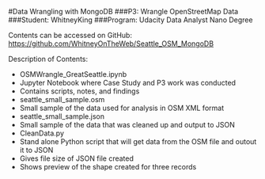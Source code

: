 #Data Wrangling with MongoDB
###P3: 	 	Wrangle OpenStreetMap Data
###Student: 	WhitneyKing
###Program: 	Udacity Data Analyst Nano Degree


Contents can be accessed on GitHub:  https://github.com/WhitneyOnTheWeb/Seattle_OSM_MongoDB

Description of Contents:
	
* OSMWrangle_GreatSeattle.ipynb
 * Jupyter Notebook where Case Study and P3 work was conducted
 * Contains scripts, notes, and findings
* seattle_small_sample.osm
 * Small sample of the data used for analysis in OSM XML format
* seattle_small_sample.json
 * Small sample of the data that was cleaned up and output to JSON
* CleanData.py
 * Stand alone Python script that will get data from the OSM file and outout it to JSON
 * Gives file size of JSON file created
 * Shows preview of the shape created for three records
